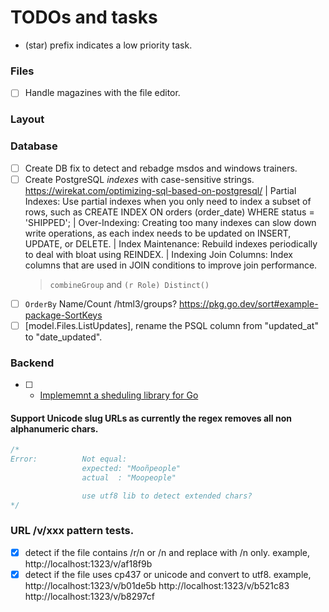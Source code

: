 # TODOs and tasks

  * (star) prefix indicates a low priority task.

### Files

- [ ] Handle magazines with the file editor.

### Layout

### Database

- [ ] Create DB fix to detect and rebadge msdos and windows trainers.
- [ ] Create PostgreSQL *indexes* with case-sensitive strings.
   https://wirekat.com/optimizing-sql-based-on-postgresql/
  | Partial Indexes: Use partial indexes when you only need to index a subset of rows, such as CREATE INDEX ON orders (order_date) WHERE status = 'SHIPPED';
  | Over-Indexing: Creating too many indexes can slow down write operations, as each index needs to be updated on INSERT, UPDATE, or DELETE.
  | Index Maintenance: Rebuild indexes periodically to deal with bloat using REINDEX.
  | Indexing Join Columns: Index columns that are used in JOIN conditions to improve join performance.
  > `combineGroup` and `(r Role) Distinct()`
- [ ] `OrderBy` Name/Count /html3/groups? https://pkg.go.dev/sort#example-package-SortKeys
- [ ] [model.Files.ListUpdates], rename the PSQL column from "updated_at" to "date_updated".

### Backend

- [ ] * [Implememnt a sheduling library for Go](https://github.com/reugn/go-quartz)

#### Support Unicode slug URLs as currently the regex removes all non alphanumeric chars.

```go
/*
Error:      	Not equal:
            	expected: "Mooñpeople"
            	actual  : "Moopeople"

				use utf8 lib to detect extended chars?
*/
```

### URL /v/xxx pattern tests.

- [X] detect if the file contains /r/n or /n and replace with /n only.
		example, http://localhost:1323/v/af18f9b
- [X] detect if the file uses cp437 or unicode and convert to utf8.
        example, http://localhost:1323/v/b01de5b 
		         http://localhost:1323/v/b521c83
				 http://localhost:1323/v/b8297cf
